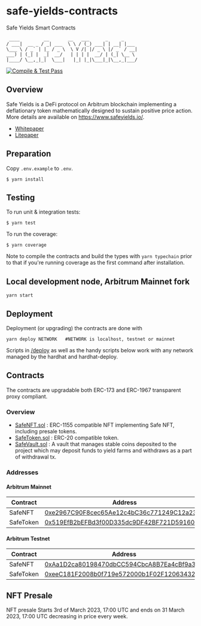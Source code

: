 # safe-yields-contracts
Safe Yields Smart Contracts
```
 ____         __       __   ___      _     _
/ ___|  __ _ / _| ___  \ \ / (_) ___| | __| |___
\___ \ / _` | |_ / _ \  \ V /| |/ _ \ |/ _` / __|
___) | (_| |  _|  __/   | | | |  __/ | (_| \__ \
|____/ \__,_|_|  \___|   |_| |_|\___|_|\__,_|___/
```

[![Compile & Test Pass](https://github.com/Safe-Yields/safe-yields-contracts/actions/workflows/test.yml/badge.svg)](https://github.com/Safe-Yields/safe-yields-contracts/actions/workflows/test.yml)

## Overview

Safe Yields is a DeFi protocol on Arbitrum blockchain implementing a deflationary token mathematically
designed to sustain positive price action.
More details are available on https://www.safeyields.io/.

- [Whitepaper](https://www.safeyields.io/safeyields_whitepaper.pdf)
- [Litepaper](https://www.safeyields.io/safeyields_litepaper.pdf)

## Preparation

Copy `.env.example` to `.env`.

```shell
$ yarn install
```

## Testing

To run unit & integration tests:

```shell
$ yarn test
```

To run the coverage:

```shell
$ yarn coverage
```

Note to compile the contracts and build the types with `yarn typechain` prior to that if you're running
coverage as the
first command after installation.

## Local development node, Arbitrum Mainnet fork

```shell
yarn start
```

## Deployment

Deployment (or upgrading) the contracts are done with

```shell
yarn deploy NETWORK   #NETWORK is localhost, testnet or mainnet
```

Scripts in [/deploy](./deploy) as well as the handy scripts below work with any network managed by the hardhat and
hardhat-deploy.

## Contracts

The contracts are upgradable both ERC-173 and ERC-1967 transparent proxy compliant.

### Overview

- [SafeNFT.sol](contracts%2FSafeNFT.sol) : ERC-1155 compatible NFT implementing Safe NFT, including presale tokens.
- [SafeToken.sol](contracts%2FSafeToken.sol) : ERC-20 compatible token.
- [SafeVault.sol](contracts%2FSafeVault.sol) : A vault that manages stable coins deposited to the project which may
  deposit
  funds to yield farms and withdraws as a part of withdrawal tx.

### Addresses

#### Arbitrum Mainnet

|   Contract  | Address    |
|-----|-----|
|   SafeNFT  |     [0xe2967C90F8cec65Ae12c4bC36c771249C12a2310](https://arbiscan.io/address/0xe2967C90F8cec65Ae12c4bC36c771249C12a2310) |
|   SafeToken  |  [0x519EfB2bEFBd3f00D335dc9DF42BF721D591604f](https://arbiscan.io/address/0x519EfB2bEFBd3f00D335dc9DF42BF721D591604f)    |


#### Arbitrum Testnet

|   Contract  | Address                                                                                                                   |
|-----|---------------------------------------------------------------------------------------------------------------------------|
|   SafeNFT  | [0xAa1D2ca80198470dbCC594CbcA8B7Ea4cBf9a3fE](https://test.arbiscan.io/address/0xAa1D2ca80198470dbCC594CbcA8B7Ea4cBf9a3fE) |
|   SafeToken  | [0xeeC181F2008b0f719e572000b1F02F120634326C](https://test.arbiscan.io/address/0xeeC181F2008b0f719e572000b1F02F120634326C) |



## NFT Presale

NFT presale Starts 3rd of March 2023, 17:00 UTC and ends on 31 March 2023, 17:00 UTC decreasing in price every week.

